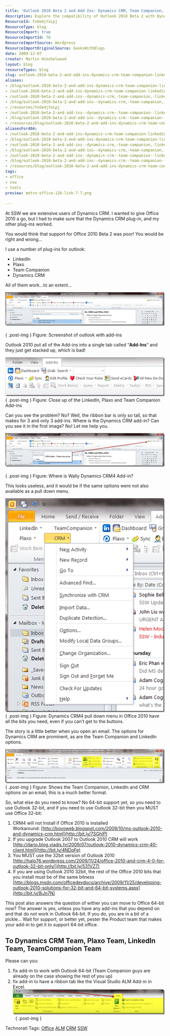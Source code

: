 ```yaml
---
title: 'Outlook 2010 Beta 2 and Add-Ins: Dynamics CRM, Team Companion, LinkedIn and Plaxo'
description: Explore the compatibility of Outlook 2010 Beta 2 with Dynamics CRM, LinkedIn, and more. Discover tips for optimizing your add-ins and enhancing productivity!
ResourceId: YxOe4jYxLpj
ResourceType: blog
ResourceImport: true
ResourceImportId: 76
ResourceImportSource: Wordpress
ResourceImportOriginalSource: GeeksWithBlogs
date: 2009-12-07
creator: Martin Hinshelwood
layout: blog
resourceTypes: blog
slug: outlook-2010-beta-2-and-add-ins-dynamics-crm-team-companion-linkedin-and-plaxo
aliases:
- /blog/outlook-2010-beta-2-and-add-ins-dynamics-crm-team-companion-linkedin-and-plaxo
- /outlook-2010-beta-2-and-add-ins-dynamics-crm-team-companion-linkedin-and-plaxo
- /outlook-2010-beta-2-and-add-ins--dynamics-crm,-team-companion,-linkedin-and-plaxo
- /blog/outlook-2010-beta-2-and-add-ins--dynamics-crm,-team-companion,-linkedin-and-plaxo
- /resources/YxOe4jYxLpj
- /outlook-2010-beta-2-and-add-ins--dynamics-crm--team-companion--linkedin-and-plaxo
- /blog/outlook-2010-beta-2-and-add-ins--dynamics-crm--team-companion--linkedin-and-plaxo
- /resources/blog/outlook-2010-beta-2-and-add-ins-dynamics-crm-team-companion-linkedin-and-plaxo
aliasesFor404:
- /outlook-2010-beta-2-and-add-ins-dynamics-crm-team-companion-linkedin-and-plaxo
- /blog/outlook-2010-beta-2-and-add-ins-dynamics-crm-team-companion-linkedin-and-plaxo
- /outlook-2010-beta-2-and-add-ins--dynamics-crm,-team-companion,-linkedin-and-plaxo
- /blog/outlook-2010-beta-2-and-add-ins--dynamics-crm,-team-companion,-linkedin-and-plaxo
- /outlook-2010-beta-2-and-add-ins--dynamics-crm--team-companion--linkedin-and-plaxo
- /blog/outlook-2010-beta-2-and-add-ins--dynamics-crm--team-companion--linkedin-and-plaxo
- /resources/blog/outlook-2010-beta-2-and-add-ins-dynamics-crm-team-companion-linkedin-and-plaxo
tags:
- office
- ssw
- tools
preview: metro-office-128-link-7-7.png

---
```

At SSW we are extensive users of Dynamics CRM. I wanted to give Office 2010 a go, but I had to make sure that the Dynamics CRM plug-in, and my other plug-ins worked.

You would think that support for Office 2010 Beta 2 was poor! You would be right and wrong…

I use a number of plug-ins for outlook:

- LinkedIn
- Plaxo
- Team Companion
- Dynamics CRM

All of them work…to an extent…

[![Outlook 2010 Beta 2 and Add-In’s: CRM, Team Companion, LinkedIn and Plaxo](images/GotchaCRM4andOutlook2010Beta2_CC89-image_thumb-6-6.png)](http://blog.hinshelwood.com/files/2011/05/GWB-WindowsLiveWriter-GotchaCRM4andOutlook2010Beta2_CC89-image_2.png)   
{ .post-img }
Figure: Screenshot of outlook with add-ins

Outlook 2010 put all of the Add-ins into a single tab called “**Add-Ins**” and they just get stacked up, which is bad!

[![image](images/GotchaCRM4andOutlook2010Beta2_CC89-image_thumb_1-1-1.png)](http://blog.hinshelwood.com/files/2011/05/GWB-WindowsLiveWriter-GotchaCRM4andOutlook2010Beta2_CC89-image_4.png)  
{ .post-img }
Figure: Close up of the LinkedIn, Plaxo and Team Companion Add-ins

Can you see the problem? No? Well, the ribbon bar is only so tall, so that makes for 3 and only 3 add-ins. Where is the Dynamics CRM add-in? Can you see it in the first image? No! Let me help you.

[![image](images/GotchaCRM4andOutlook2010Beta2_CC89-image_thumb_2-2-2.png)](http://blog.hinshelwood.com/files/2011/05/GWB-WindowsLiveWriter-GotchaCRM4andOutlook2010Beta2_CC89-image_6.png)   
{ .post-img }
Figure: Where is Wally Dynamics CRM4 Add-in?

This looks useless, and it would be if the same options were not also available as a pull down menu.

[![image](images/GotchaCRM4andOutlook2010Beta2_CC89-image_thumb_3-3-3.png)](http://blog.hinshelwood.com/files/2011/05/GWB-WindowsLiveWriter-GotchaCRM4andOutlook2010Beta2_CC89-image_8.png)  
{ .post-img }
Figure: Dynamics CRM4 pull down menu in Office 2010 have all the bits you need, even if you can’t get to the buttons.

The story is a little better when you open an email. The options for Dynamics CRM are prominent, as are the Team Companion and LinkedIn options.

[![image](images/GotchaCRM4andOutlook2010Beta2_CC89-image_thumb_5-4-4.png)](http://blog.hinshelwood.com/files/2011/05/GWB-WindowsLiveWriter-GotchaCRM4andOutlook2010Beta2_CC89-image_12.png)  
{ .post-img }
Figure: Shows the Team Companion, LinkedIn and CRM options on an email; this is a much better format.

So, what else do you need to know? No 64-bit support yet, so you need to use Outlook 32-bit, and if you need to use Outlook 32-bit then you MUST use Office 32-bit:

1. CRM4 will not Install if Office 2010 is installed  
   Workaround: [http://bovoweb.blogspot.com/2009/10/ms-outlook-2010-and-dynamics-crm.html](http://bit.ly/7SGhlP)
2. If you upgrade Outlook 2007 to Outlook 2010 CRM will work  
   [http://dario.blog.viadis.hr/2009/07/outlook-2010-dynamics-crm-40-client.html](http://bit.ly/4NDqFe)
3. You MUST use the 32bit version of Outlook 2010  
   [http://halo76.wordpress.com/2009/11/24/office-2010-and-crm-4-0-for-outlook-32-bit-only/](http://bit.ly/531VZ7)
4. If you are using Outlook 2010 32bit, the rest of the Office 2010 bits that you install must be of the same bitness  
   [http://blogs.msdn.com/officedevdocs/archive/2009/11/25/developing-outlook-2010-solutions-for-32-bit-and-64-bit-systems.aspx](http://bit.ly/8iJn7N)

This post also answers the question of wither you can move to Office 64-bit now? The answer is yes, unless you have any add-ins that you depend on and that do not work in Outlook 64-bit. If you do, you are in a bit of a pickle… Wait for support, or better yet, pester the Product team that makes your add-in to get it to support 64-bit office.

## To Dynamics CRM Team, Plaxo Team, LinkedIn Team, TeamCompanion Team

Please can you:

1. fix add-in to work with Outlook 64-bit (Team Companion guys are already on the case showing the rest of you up)
2. fix add-in to have a ribbon tab like the Visual Studio ALM Add-in in Excel.  
    [![image](images/GotchaCRM4andOutlook2010Beta2_CC89-image_thumb_6-5-5.png)](http://blog.hinshelwood.com/files/2011/05/GWB-WindowsLiveWriter-GotchaCRM4andOutlook2010Beta2_CC89-image_14.png) 
   { .post-img }

Technorati Tags: [Office](http://technorati.com/tags/Office) [ALM](http://technorati.com/tags/ALM) [CRM](http://technorati.com/tags/CRM) [SSW](http://technorati.com/tags/SSW)
